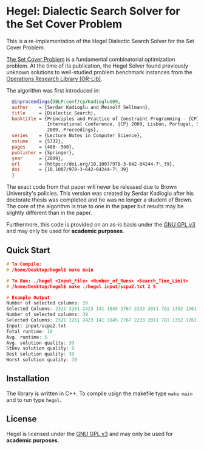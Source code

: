 # Hegel: Dialectic Search Solver for the Set Cover Problem

This is a re-implementation of the Hegel Dialectic Search Solver for the Set Cover Problem.

[The Set Cover Problem](https://en.wikipedia.org/wiki/Set_cover_problem) is a fundamental combinatorial optimization problem. At the time of its publication, the Hegel Solver found previously unknown solutions to well-studied problem benchmark instances from the [Operations Research Library (OR-Lib)](http://people.brunel.ac.uk/~mastjjb/jeb/orlib/scpinfo.html). 

The algorithm was first introduced in:

```bibtex
  @inproceedings{DBLP:conf/cp/KadiogluS09,
  author    = {Serdar Kadioglu and Meinolf Sellmann},
  title     = {Dialectic Search},
  booktitle = {Principles and Practice of Constraint Programming - {CP} 2009, 15th 
               International Conference, {CP} 2009, Lisbon, Portugal, September 20-24,
               2009, Proceedings},
  series    = {Lecture Notes in Computer Science},
  volume    = {5732},
  pages     = {486--500},
  publisher = {Springer},
  year      = {2009},
  url       = {https://doi.org/10.1007/978-3-642-04244-7\_39},
  doi       = {10.1007/978-3-642-04244-7\_39}
  }
```

The exact code from that paper will never be released due to Brown University's policies. This version was created by Serdar Kadioglu after his doctorate thesis was completed and he was no longer a student of Brown. The core of the algorithm is true to one in the paper but results may be slightly different than in the paper.

Furthermore, this code is provided on an as-is basis under the [GNU GPL v3](LICENSE) and may only be used for **academic purposes**.

## Quick Start

```c++
# To Compile:
# /home/Desktop/hegel$ make main

# To Run: ./hegel <Input_File> <Number_of_Runs> <Search_Time_Limit>
# /home/Desktop/hegel$ make ./hegel input/scpa2.txt 2 5

# Example Output
Number of selected columns: 39
Selected Columns: 2321 2261 2423 141 1845 2767 2233 2011 781 1352 1261 1293 1442 468 2951 2802 1324 2424 2730 440 1881 1818 1550 1875 2731 1325 708 540 2166 921 2323 2799 1467 1284 2898 2667 2901 1821 1615 
Number of selected columns: 39
Selected Columns: 2321 2261 2423 141 1845 2767 2233 2011 781 1352 1261 1293 1442 468 2951 2802 1324 2424 2730 440 1881 1818 1550 1875 2731 1325 708 540 2166 921 2323 2799 1467 1284 2898 2667 2901 1821 1615 
Input: input/scpa2.txt
Total runtime: 10
Avg. runtime: 5
Avg. solution quality: 39
StDev solution quality: 0
Best solution quality: 39
Worst solution quality: 39
```

## Installation

The library is written in C++. To compile usign the makefile type ```make main``` and to run type ```hegel```.

## License

Hegel is licensed under the [GNU GPL v3](LICENSE) and may only be used for **academic purposes**.


